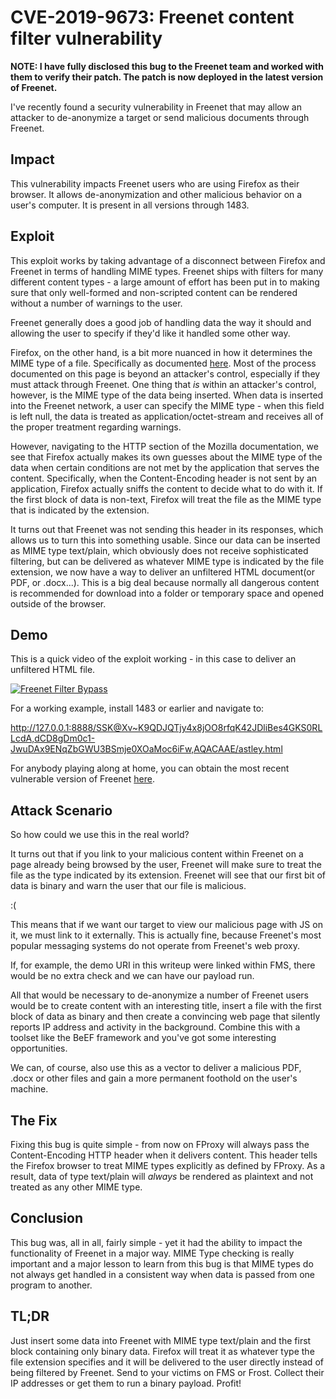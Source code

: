 # CVE-2019-9673: Freenet content filter vulnerability

**NOTE: I have fully disclosed this bug to the Freenet team and worked with them to verify their patch. The patch is now deployed in the latest version of Freenet.**

I've recently found a security vulnerability in Freenet that may allow an attacker to 
de-anonymize a target or send malicious documents through Freenet. 

## Impact
This vulnerability impacts Freenet users who are using Firefox as their browser. It allows de-anonymization and other malicious behavior on a user's computer.  It is present in all versions through 1483.

## Exploit
This exploit works by taking advantage of a disconnect between Firefox and Freenet in terms
of handling MIME types. Freenet ships with filters for many different content types - a large 
amount of effort has been put in to making sure that only well-formed and non-scripted content 
can be rendered without a number of warnings to the user. 

Freenet generally does a good job of handling data the way it should and allowing the user to specify
if they'd like it handled some other way. 

Firefox, on the other hand, is a bit more nuanced in how it determines the MIME type of a file. Specifically
as documented [here](https://developer.mozilla.org/en-US/docs/Mozilla/How_Mozilla_determines_MIME_Types). Most
of the process documented on this page is beyond an attacker's control, especially if they must attack 
through Freenet. One thing that _is_ within an attacker's control, however, is the MIME type of the data 
being inserted. When data is inserted into the Freenet network, a user can specify the MIME type - when 
this field is left null, the data is treated as application/octet-stream and receives all of the proper 
treatment regarding warnings. 

However, navigating to the HTTP section of the Mozilla documentation, we see that Firefox actually makes
its own guesses about the MIME type of the data when certain conditions are not met by the application that
serves the content. Specifically, when the Content-Encoding header is not sent by an application, Firefox
actually sniffs the content to decide what to do with it. If the first block of data is non-text, Firefox
will treat the file as the MIME type that is indicated by the extension. 

It turns out that Freenet was not sending this header in its responses, which allows us to turn this into
something usable. Since our data can be inserted as MIME type text/plain, which obviously does not receive
sophisticated filtering, but can be delivered as whatever MIME type is indicated by the file extension, we
now have a way to deliver an unfiltered HTML document(or PDF, or .docx...). This is a big deal because normally
all dangerous content is recommended for download into a folder or temporary space and opened outside of the 
browser. 



## Demo

This is a quick video of the exploit working - in this case to deliver an unfiltered HTML file. 

[![Freenet Filter Bypass](https://img.youtube.com/vi/yYFkCK0Jt9A/0.jpg)](https://www.youtube.com/watch?v=yYFkCK0Jt9A)

For a working example, install 1483 or earlier and navigate to:

http://127.0.0.1:8888/SSK@Xv~K9QDJQTjy4x8jOO8rfqK42JDliBes4GKS0RLLcdA,dCD8gDm0c1-JwuDAx9ENqZbGWU3BSmje0XOaMoc6iFw,AQACAAE/astley.html  

For anybody playing along at home, you can obtain the most recent vulnerable version of Freenet [here](https://github.com/freenet/fred/releases/download/build01483/new_installer_offline_1483.jar).

## Attack Scenario

So how could we use this in the real world? 

It turns out that if you link to your malicious content within Freenet on a page already being browsed by the user, Freenet will make sure to treat the file as the type indicated by its extension. Freenet will see that our first bit of data is binary and warn the user that our file is malicious. 

:( 

This means that if we want our target to view our malicious page with JS on it, we must link to it externally. This is actually fine, because Freenet's most popular messaging systems do not operate from Freenet's web proxy. 

If, for example, the demo URI in this writeup were linked within FMS, there would be no extra check and we can have our payload run. 

All that would be necessary to de-anonymize a number of Freenet users would be to create content with an interesting title, insert a file with the first block of data as binary and then create a convincing web page that silently reports IP address and activity in the background. Combine this with a toolset like the BeEF framework and you've got some interesting opportunities.

We can, of course, also use this as a vector to deliver a malicious PDF, .docx or other files and gain a more permanent foothold on the user's machine. 

## The Fix

Fixing this bug is quite simple - from now on FProxy will always pass the Content-Encoding HTTP header when it delivers content. This header tells the Firefox browser to treat MIME types explicitly as defined by FProxy. As a result, data of type text/plain will _always_ be rendered as plaintext and not treated as any other MIME type. 

## Conclusion

This bug was, all in all, fairly simple - yet it had the ability to impact the functionality of Freenet in a major way. MIME Type checking is really important and a major lesson to learn from this bug is that MIME types do not always get handled in a consistent way when data is passed from one program to another. 


## TL;DR
Just insert some data into Freenet with MIME type text/plain and the first block containing only binary data. Firefox will treat it as whatever type the file extension specifies and it will be delivered to the user directly instead of being filtered by Freenet. Send to your victims on FMS
or Frost. Collect their IP addresses or get them to run a binary payload. Profit!

